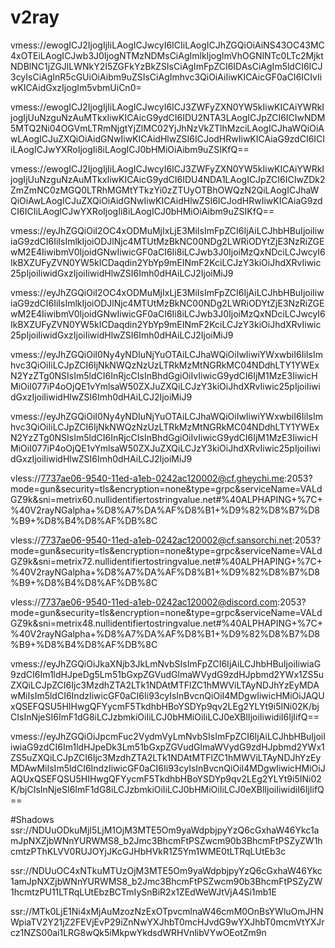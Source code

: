 # v2ray
vmess://ewogICJ2IjogIjIiLAogICJwcyI6ICIiLAogICJhZGQiOiAiNS43OC43MC4xOTEiLAogICJwb3J0IjogNTMzNDMsCiAgImlkIjogImVhOGNlNTc0LTc2MjktNDBlNC1jZGJlLWNkY2I5ZGFkYzBkZSIsCiAgImFpZCI6IDAsCiAgIm5ldCI6ICJ3cyIsCiAgInR5cGUiOiAibm9uZSIsCiAgImhvc3QiOiAiIiwKICAicGF0aCI6ICIvIiwKICAidGxzIjogIm5vbmUiCn0=

vmess://ewogICJ2IjogIjIiLAogICJwcyI6ICJ3ZWFyZXN0YW5kIiwKICAiYWRkIjogIjUuNzguNzAuMTkxIiwKICAicG9ydCI6IDU2NTA3LAogICJpZCI6ICIwNDM5MTQ2Ni04OGVmLTRmNjgtYjZlMC02YjJhNzVkZTlhMzciLAogICJhaWQiOiAwLAogICJuZXQiOiAidGNwIiwKICAidHlwZSI6ICJodHRwIiwKICAiaG9zdCI6ICIiLAogICJwYXRoIjogIi8iLAogICJ0bHMiOiAibm9uZSIKfQ==

vmess://ewogICJ2IjogIjIiLAogICJwcyI6ICJ3ZWFyZXN0YW5kIiwKICAiYWRkIjogIjUuNzguNzAuMTkxIiwKICAicG9ydCI6IDU4NDA1LAogICJpZCI6ICIwZDk2ZmZmNC0zMGQ0LTRhMGMtYTkzYi0zZTUyOTBhOWQzN2QiLAogICJhaWQiOiAwLAogICJuZXQiOiAidGNwIiwKICAidHlwZSI6ICJodHRwIiwKICAiaG9zdCI6ICIiLAogICJwYXRoIjogIi8iLAogICJ0bHMiOiAibm9uZSIKfQ==

vmess://eyJhZGQiOiI2OC4xODMuMjIxLjE3MiIsImFpZCI6IjAiLCJhbHBuIjoiIiwiaG9zdCI6IiIsImlkIjoiODJlNjc4MTUtMzBkNC00NDg2LWRiODYtZjE3NzRiZGEwM2E4IiwibmV0IjoidGNwIiwicGF0aCI6Ii8iLCJwb3J0IjoiMzQxNDciLCJwcyI6IkBXZUFyZVN0YW5kICDaqdin2YbYp9mEINmF2KciLCJzY3kiOiJhdXRvIiwic25pIjoiIiwidGxzIjoiIiwidHlwZSI6Imh0dHAiLCJ2IjoiMiJ9

vmess://eyJhZGQiOiI2OC4xODMuMjIxLjE3MiIsImFpZCI6IjAiLCJhbHBuIjoiIiwiaG9zdCI6IiIsImlkIjoiODJlNjc4MTUtMzBkNC00NDg2LWRiODYtZjE3NzRiZGEwM2E4IiwibmV0IjoidGNwIiwicGF0aCI6Ii8iLCJwb3J0IjoiMzQxNDciLCJwcyI6IkBXZUFyZVN0YW5kICDaqdin2YbYp9mEINmF2KciLCJzY3kiOiJhdXRvIiwic25pIjoiIiwidGxzIjoiIiwidHlwZSI6Imh0dHAiLCJ2IjoiMiJ9

vmess://eyJhZGQiOiI0Ny4yNDIuNjYuOTAiLCJhaWQiOiIwIiwiYWxwbiI6IiIsImhvc3QiOiIiLCJpZCI6IjNkNWQzNzUzLTRkMzMtNGRkMC04NDdhLTY1YWExN2YzZTg0NSIsIm5ldCI6InRjcCIsInBhdGgiOiIvIiwicG9ydCI6IjM1MzE3IiwicHMiOiI077iP4oOjQE1vYmlsaW50ZXJuZXQiLCJzY3kiOiJhdXRvIiwic25pIjoiIiwidGxzIjoiIiwidHlwZSI6Imh0dHAiLCJ2IjoiMiJ9

vmess://eyJhZGQiOiI0Ny4yNDIuNjYuOTAiLCJhaWQiOiIwIiwiYWxwbiI6IiIsImhvc3QiOiIiLCJpZCI6IjNkNWQzNzUzLTRkMzMtNGRkMC04NDdhLTY1YWExN2YzZTg0NSIsIm5ldCI6InRjcCIsInBhdGgiOiIvIiwicG9ydCI6IjM1MzE3IiwicHMiOiI077iP4oOjQE1vYmlsaW50ZXJuZXQiLCJzY3kiOiJhdXRvIiwic25pIjoiIiwidGxzIjoiIiwidHlwZSI6Imh0dHAiLCJ2IjoiMiJ9


vless://7737ae06-9540-11ed-a1eb-0242ac120002@cf.gheychi.me:2053?mode=gun&security=tls&encryption=none&type=grpc&serviceName=VALdGZ9k&sni=metrix60.nullidentifiertostringvalue.net#%40ALPHAPING+%7C+%40V2rayNGalpha+%D8%A7%DA%AF%D8%B1+%D9%82%D8%B7%D8%B9+%D8%B4%D8%AF%DB%8C

vless://7737ae06-9540-11ed-a1eb-0242ac120002@cf.sansorchi.net:2053?mode=gun&security=tls&encryption=none&type=grpc&serviceName=VALdGZ9k&sni=metrix72.nullidentifiertostringvalue.net#%40ALPHAPING+%7C+%40V2rayNGalpha+%D8%A7%DA%AF%D8%B1+%D9%82%D8%B7%D8%B9+%D8%B4%D8%AF%DB%8C

vless://7737ae06-9540-11ed-a1eb-0242ac120002@discord.com:2053?mode=gun&security=tls&encryption=none&type=grpc&serviceName=VALdGZ9k&sni=metrix48.nullidentifiertostringvalue.net#%40ALPHAPING+%7C+%40V2rayNGalpha+%D8%A7%DA%AF%D8%B1+%D9%82%D8%B7%D8%B9+%D8%B4%D8%AF%DB%8C

vmess://eyJhZGQiOiJkaXNjb3JkLmNvbSIsImFpZCI6IjAiLCJhbHBuIjoiIiwiaG9zdCI6Im1ldHJpeDg5Lm51bGxpZGVudGlmaWVydG9zdHJpbmd2YWx1ZS5uZXQiLCJpZCI6Ijc3MzdhZTA2LTk1NDAtMTFlZC1hMWViLTAyNDJhYzEyMDAwMiIsIm5ldCI6IndzIiwicGF0aCI6Ii93cyIsInBvcnQiOiI4MDgwIiwicHMiOiJAQUxQSEFQSU5HIHwgQFYycmF5TkdhbHBoYSDYp9qv2LEg2YLYt9i5INi02K/bjCIsInNjeSI6ImF1dG8iLCJzbmkiOiIiLCJ0bHMiOiIiLCJ0eXBlIjoiIiwidiI6IjIifQ==

vmess://eyJhZGQiOiJpcmFuc2VydmVyLmNvbSIsImFpZCI6IjAiLCJhbHBuIjoiIiwiaG9zdCI6Im1ldHJpeDk3Lm51bGxpZGVudGlmaWVydG9zdHJpbmd2YWx1ZS5uZXQiLCJpZCI6Ijc3MzdhZTA2LTk1NDAtMTFlZC1hMWViLTAyNDJhYzEyMDAwMiIsIm5ldCI6IndzIiwicGF0aCI6Ii93cyIsInBvcnQiOiI4MDgwIiwicHMiOiJAQUxQSEFQSU5HIHwgQFYycmF5TkdhbHBoYSDYp9qv2LEg2YLYt9i5INi02K/bjCIsInNjeSI6ImF1dG8iLCJzbmkiOiIiLCJ0bHMiOiIiLCJ0eXBlIjoiIiwidiI6IjIifQ==

#Shadows
ssr://NDUuODkuMjI5LjM1OjM3MTE5Om9yaWdpbjpyYzQ6cGxhaW46Ykc1amJpNXZjbWNnYURWMS8_b2Jmc3BhcmFtPSZwcm90b3BhcmFtPSZyZW1hcmtzPThKLVV0RUJOYjJKcGJHbHVkR1Z5Ym1WME0tLTRqLUtEb3c

ssr://NDUuOC4xNTkuMTUzOjM3MTE5Om9yaWdpbjpyYzQ6cGxhaW46Ykc1amJpNXZjbWNnYURWMS8_b2Jmc3BhcmFtPSZwcm90b3BhcmFtPSZyZW1hcmtzPU11LTRqLUtEbzBCTmIySnBiR2x1ZEdWeWJtVjA4Si1mb1E

ssr://MTk0LjE1Ni4xMjAuMzozNzExOTpvcmlnaW46cmM0OnBsYWluOmJHNWpiaTV2Y21jZ2FEVjEvP29iZnNwYXJhbT0mcHJvdG9wYXJhbT0mcmVtYXJrcz1NZS00ai1LRG8wQk5iMkpwYkdsdWRHVnlibVYwOEotZm9n
